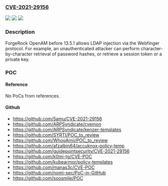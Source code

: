 ### [CVE-2021-29156](https://cve.mitre.org/cgi-bin/cvename.cgi?name=CVE-2021-29156)
![](https://img.shields.io/static/v1?label=Product&message=n%2Fa&color=blue)
![](https://img.shields.io/static/v1?label=Version&message=n%2Fa&color=blue)
![](https://img.shields.io/static/v1?label=Vulnerability&message=n%2Fa&color=brighgreen)

### Description

ForgeRock OpenAM before 13.5.1 allows LDAP injection via the Webfinger protocol. For example, an unauthenticated attacker can perform character-by-character retrieval of password hashes, or retrieve a session token or a private key.

### POC

#### Reference
No PoCs from references.

#### Github
- https://github.com/5amu/CVE-2021-29156
- https://github.com/ARPSyndicate/cvemon
- https://github.com/ARPSyndicate/kenzer-templates
- https://github.com/SYRTI/POC_to_review
- https://github.com/WhooAmii/POC_to_review
- https://github.com/afzalbin64/accuknox-policy-temp
- https://github.com/guidepointsecurity/CVE-2021-29156
- https://github.com/k0mi-tg/CVE-POC
- https://github.com/kubearmor/policy-templates
- https://github.com/manas3c/CVE-POC
- https://github.com/nomi-sec/PoC-in-GitHub
- https://github.com/soosmile/POC

